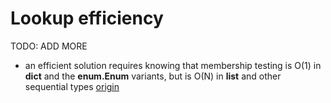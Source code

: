 # Lookup efficiency

TODO: ADD MORE

- an efficient solution requires knowing that membership testing is O(1) in **dict** and the **enum.Enum** variants, but is O(N) in **list** and other sequential types [origin](./exercise-concepts/allergies.md)

